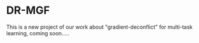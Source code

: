 # DR-MGF

This is a new project of our work about "gradient-deconflict" for multi-task learning, coming soon.....
